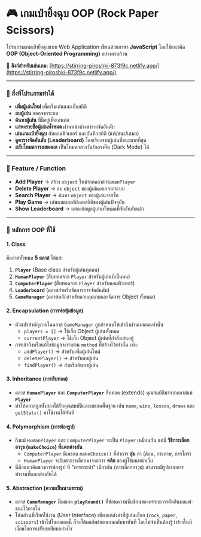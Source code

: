 # 🎮 เกมเป่ายิ้งฉุบ OOP (Rock Paper Scissors)

โปรแกรมเกมเป่ายิ้งฉุบแบบ Web Application เขียนด้วยภาษา **JavaScript** โดยใช้แนวคิด **OOP (Object-Oriented Programming)** อย่างครบถ้วน

🔗 **ลิงก์สำหรับเล่นเกม:** [https://stirring-piroshki-873f9c.netlify.app/](https://stirring-piroshki-873f9c.netlify.app/)

---

### 📌 สิ่งที่โปรแกรมทำได้

-   **เพิ่มผู้เล่นใหม่** เพื่อเริ่มเล่นและเก็บสถิติ
-   **ลบผู้เล่น** ออกจากระบบ
-   **ค้นหาผู้เล่น** ที่มีอยู่เพื่อเล่นต่อ
-   **แสดงรายชื่อผู้เล่นทั้งหมด** ผ่านหน้าต่างตารางจัดอันดับ
-   **เล่นเกมเป่ายิ้งฉุบ** กับคอมพิวเตอร์ และบันทึกสถิติ (แพ้/ชนะ/เสมอ)
-   **ดูตารางจัดอันดับ (Leaderboard)** โดยเรียงจากผู้เล่นที่ชนะมากที่สุด
-   **สลับโหมดการแสดงผล** เป็นโหมดกลางวัน/กลางคืน (Dark Mode) ได้

---

### 📌 Feature / Function

-   **Add Player** → สร้าง `object` ใหม่จากคลาส `HumanPlayer`
-   **Delete Player** → ลบ `object` ของผู้เล่นออกจากระบบ
-   **Search Player** → ค้นหา `object` ของผู้เล่นจากชื่อ
-   **Play Game** → เล่นเกมและอัปเดตสถิติของผู้เล่นปัจจุบัน
-   **Show Leaderboard** → แสดงข้อมูลผู้เล่นทั้งหมดที่จัดอันดับแล้ว

---

### 📌 หลักการ OOP ที่ใช้

#### 1. Class

มีคลาสทั้งหมด **5 คลาส** ได้แก่:
1.  **`Player`** (Base class สำหรับผู้เล่นทุกคน)
2.  **`HumanPlayer`** (สืบทอดจาก `Player` สำหรับผู้เล่นที่เป็นคน)
3.  **`ComputerPlayer`** (สืบทอดจาก `Player` สำหรับคอมพิวเตอร์)
4.  **`Leaderboard`** (คลาสสำหรับจัดการการจัดอันดับ)
5.  **`GameManager`** (คลาสหลักสำหรับควบคุมเกมและจัดการ Object ทั้งหมด)

#### 2. Encapsulation (การห่อหุ้มข้อมูล)

-   ตัวแปรสำคัญภายในคลาส `GameManager` ถูกกำหนดให้เข้าถึงผ่านเมธอดเท่านั้น
    -   `players = []` → ใช้เก็บ Object ผู้เล่นทั้งหมด
    -   `currentPlayer` → ใช้เก็บ Object ผู้เล่นที่กำลังเล่นอยู่
-   การเข้าถึงหรือแก้ไขข้อมูลจะทำผ่าน `method` ที่สร้างไว้เท่านั้น เช่น:
    -   `addPlayer()` → สำหรับเพิ่มผู้เล่นใหม่
    -   `deletePlayer()` → สำหรับลบผู้เล่น
    -   `findPlayer()` → สำหรับค้นหาผู้เล่น

#### 3. Inheritance (การสืบทอด)

-   คลาส **`HumanPlayer`** และ **`ComputerPlayer`** สืบทอด (extends) คุณสมบัติมาจากคลาสแม่ **`Player`**
-   ทำให้คลาสลูกทั้งสองได้รับคุณสมบัติและเมธอดพื้นฐาน เช่น `name`, `wins`, `losses`, `draws` และ `getStats()` มาใช้งานได้ทันที

#### 4. Polymorphism (การพ้องรูป)

-   ถึงแม้ `HumanPlayer` และ `ComputerPlayer` จะเป็น `Player` เหมือนกัน แต่มี **วิธีการเลือกอาวุธ (`makeChoice`) ที่แตกต่างกัน**
    -   `ComputerPlayer` มีเมธอด `makeChoice()` ที่ทำการ **สุ่ม** ค่า (ค้อน, กระดาษ, กรรไกร)
    -   `HumanPlayer` จะรับค่าการเลือกมาจากการ **คลิก** ของผู้ใช้บนหน้าเว็บ
-   นี่คือแนวคิดของการพ้องรูป ที่ "การกระทำ" เดียวกัน (การเลือกอาวุธ) สามารถมีรูปแบบการทำงานที่แตกต่างกันได้

#### 5. Abstraction (ความเป็นนามธรรม)

-   คลาส **`GameManager`** มีเมธอด **`playRound()`** ที่ซ่อนความซับซ้อนของตรรกะการตัดสินผลแพ้-ชนะไว้ภายใน
-   โค้ดส่วนที่เรียกใช้งาน (User Interface) เพียงแค่ส่งค่าที่ผู้เล่นเลือก (`rock`, `paper`, `scissors`) เข้าไปในเมธอดนี้ ก็จะได้ผลลัพธ์ของเกมกลับมาทันที โดยไม่จำเป็นต้องรู้ว่าข้างในมีเงื่อนไขการเปรียบเทียบอย่างไร